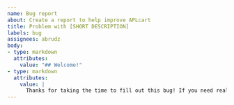 ```yaml
---
name: Bug report
about: Create a report to help improve APLcart
title: Problem with [SHORT DESCRIPTION]
labels: bug
assignees: abrudz
body:
- type: markdown
  attributes:
    value: "## Welcome!"
- type: markdown
  attributes:
    value: |
      Thanks for taking the time to fill out this bug! If you need real-time help, join us on Discord.
---
```

